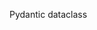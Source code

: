 <!-- # Playwright Python Project

### Активация виртуальной среды
cd /home/hama/Документы/playwright_project_1/venv
source playwright_project_1_env/bin/activate
### Деактивация виртуальной среды
deactivate

### Если ты установил библиотеки в виртуальном окружении, можно сохранить текущие зависимости командой:
pip freeze > requirements.txt 

## Если ты используешь VS Code, он может смотреть на системный Python, а не на твой venv.
Открой Command Palette: Ctrl+Shift+P → "Python: Select Interpreter"
Выбери путь к своему окружению (должно быть что-то вроде ./venv/bin/python или .\venv\Scripts\python.exe)
!!!Перезапусти VSCode

PWDEBUG=1 pytest -s test_drag_drop.py
pytest --tracing=retain-on-failure
playwright show-trace path/trace.zip
playwright codegen https://zimaev.github.io/pom/
allure serve /home/hama/Документы/PythonTests/playwright_project_1/reports
allure generate /home/hama/Документы/PythonTests/playwright_project_1/reports
Чтобы использовать allure нужно скачать brew и сам allure
brew: /bin/bash -c "#!/bin/bash -->

Pydantic
dataclass

